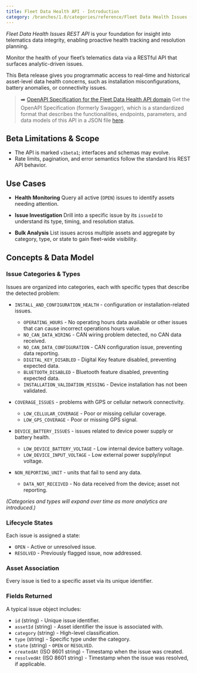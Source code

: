 ```yaml
---
title: Fleet Data Health API - Introduction
category: /branches/1.0/categories/reference/Fleet Data Health Issues (Beta)
---
```


_Fleet Data Health Issues REST API_ is your foundation for insight into telematics data integrity, enabling proactive health tracking and resolution planning.

Monitor the health of your fleet’s telematics data via a RESTful API that surfaces analytic-driven issues.

This Beta release gives you programmatic access to real-time and historical asset-level data health concerns,
such as installation misconfigurations, battery anomalies, or connectivity issues.

> ➡️ [OpenAPI Specification for the Fleet Data Health API domain](https://developers.trackunit.com/openapi/fleet-data-health-issues-beta.json)
> Get the OpenAPI Specification (formerly Swagger), which is a standardized format that describes the functionalities, endpoints, parameters, and data models of this API in a JSON file [here](https://developers.trackunit.com/openapi/fleet-data-health-issues-beta.json).


## Beta Limitations & Scope
  - The API is marked `v1beta1`; interfaces and schemas may evolve.
  - Rate limits, pagination, and error semantics follow the standard Iris REST API behavior.


## Use Cases

- **Health Monitoring**
  Query all active (`OPEN`) issues to identify assets needing attention.

- **Issue Investigation**
  Drill into a specific issue by its `issueId` to understand its type, timing, and resolution status.

- **Bulk Analysis**
  List issues across multiple assets and aggregate by category, type, or state to gain fleet-wide visibility.


## Concepts & Data Model

### Issue Categories & Types
Issues are organized into categories, each with specific types that describe the detected problem:
- `INSTALL_AND_CONFIGURATION_HEALTH` - configuration or installation-related issues.
  - `OPERATING_HOURS` - No operating hours data available or other issues that can cause incorrect operations hours value.
  - `NO_CAN_DATA_WIRING` - CAN wiring problem detected, no CAN data received.
  - `NO_CAN_DATA_CONFIGURATION` - CAN configuration issue, preventing data reporting.
  - `DIGITAL_KEY_DISABLED` - Digital Key feature disabled, preventing expected data.
  - `BLUETOOTH_DISABLED` - Bluetooth feature disabled, preventing expected data.
  - `INSTALLATION_VALIDATION_MISSING` - Device installation has not been validated.

- `COVERAGE_ISSUES` - problems with GPS or cellular network connectivity.
  - `LOW_CELLULAR_COVERAGE` - Poor or missing cellular coverage.
  - `LOW_GPS_COVERAGE` - Poor or missing GPS signal.

- `DEVICE_BATTERY_ISSUES` - issues related to device power supply or battery health.
  - `LOW_DEVICE_BATTERY_VOLTAGE` - Low internal device battery voltage.
  - `LOW_DEVICE_INPUT_VOLTAGE` - Low external power supply/input voltage.

- `NON_REPORTING_UNIT` - units that fail to send any data.
  - `DATA_NOT_RECEIVED` - No data received from the device; asset not reporting.

*(Categories and types will expand over time as more analytics are introduced.)*

### Lifecycle States
Each issue is assigned a state:
- `OPEN` - Active or unresolved issue.
- `RESOLVED` - Previously flagged issue, now addressed.

### Asset Association
  Every issue is tied to a specific asset via its unique identifier.

### Fields Returned
A typical issue object includes:
- `id` (string) - Unique issue identifier.
- `assetId` (string) - Asset identifier the issue is associated with.
- `category` (string) - High-level classification.
- `type` (string) - Specific type under the category.
- `state` (string) - `OPEN` or `RESOLVED`.
- `createdAt` (ISO 8601 string) - Timestamp when the issue was created.
- `resolvedAt` (ISO 8601 string) - Timestamp when the issue was resolved, if applicable.
